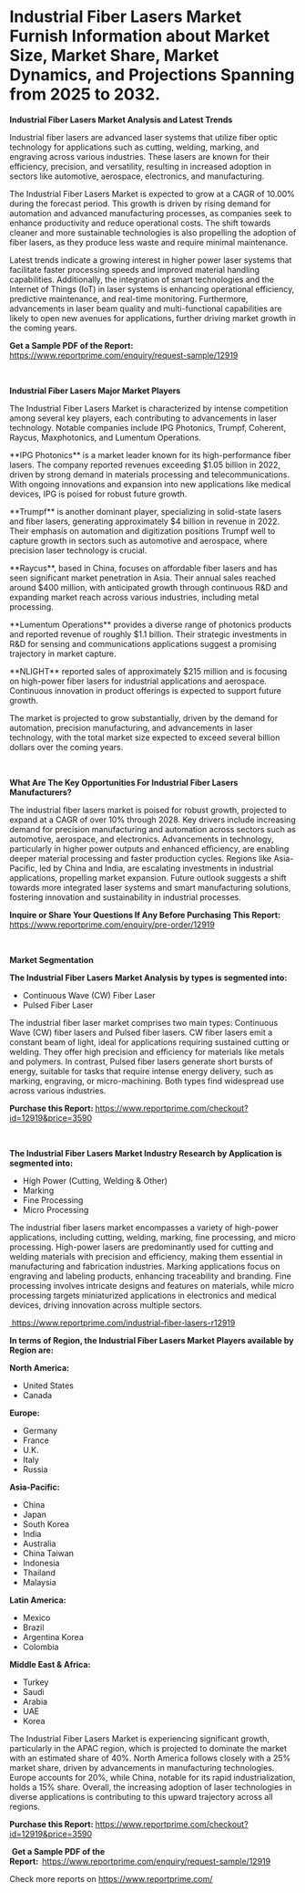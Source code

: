 <p><h1>Industrial Fiber Lasers Market Furnish Information about Market Size, Market Share, Market Dynamics, and Projections Spanning from 2025 to 2032.</h1></p><p><strong>Industrial Fiber Lasers Market Analysis and Latest Trends</strong></p>
<p><p>Industrial fiber lasers are advanced laser systems that utilize fiber optic technology for applications such as cutting, welding, marking, and engraving across various industries. These lasers are known for their efficiency, precision, and versatility, resulting in increased adoption in sectors like automotive, aerospace, electronics, and manufacturing.</p><p>The Industrial Fiber Lasers Market is expected to grow at a CAGR of 10.00% during the forecast period. This growth is driven by rising demand for automation and advanced manufacturing processes, as companies seek to enhance productivity and reduce operational costs. The shift towards cleaner and more sustainable technologies is also propelling the adoption of fiber lasers, as they produce less waste and require minimal maintenance.</p><p>Latest trends indicate a growing interest in higher power laser systems that facilitate faster processing speeds and improved material handling capabilities. Additionally, the integration of smart technologies and the Internet of Things (IoT) in laser systems is enhancing operational efficiency, predictive maintenance, and real-time monitoring. Furthermore, advancements in laser beam quality and multi-functional capabilities are likely to open new avenues for applications, further driving market growth in the coming years.</p></p>
<p><strong>Get a Sample PDF of the Report:&nbsp;</strong> <a href="https://www.reportprime.com/enquiry/request-sample/12919?utm_campaign=2265&utm_medium=2&utm_source=Github&utm_content=ia&utm_term=19032025&utm_id=industrial-fiber-lasers">https://www.reportprime.com/enquiry/request-sample/12919</a></p>
<p>&nbsp;</p>
<p><strong>Industrial Fiber Lasers Major Market Players</strong></p>
<p><p>The Industrial Fiber Lasers Market is characterized by intense competition among several key players, each contributing to advancements in laser technology. Notable companies include IPG Photonics, Trumpf, Coherent, Raycus, Maxphotonics, and Lumentum Operations. </p><p>**IPG Photonics** is a market leader known for its high-performance fiber lasers. The company reported revenues exceeding $1.05 billion in 2022, driven by strong demand in materials processing and telecommunications. With ongoing innovations and expansion into new applications like medical devices, IPG is poised for robust future growth.</p><p>**Trumpf** is another dominant player, specializing in solid-state lasers and fiber lasers, generating approximately $4 billion in revenue in 2022. Their emphasis on automation and digitization positions Trumpf well to capture growth in sectors such as automotive and aerospace, where precision laser technology is crucial. </p><p>**Raycus**, based in China, focuses on affordable fiber lasers and has seen significant market penetration in Asia. Their annual sales reached around $400 million, with anticipated growth through continuous R&D and expanding market reach across various industries, including metal processing.</p><p>**Lumentum Operations** provides a diverse range of photonics products and reported revenue of roughly $1.1 billion. Their strategic investments in R&D for sensing and communications applications suggest a promising trajectory in market capture.</p><p>**NLIGHT** reported sales of approximately $215 million and is focusing on high-power fiber lasers for industrial applications and aerospace. Continuous innovation in product offerings is expected to support future growth.</p><p>The market is projected to grow substantially, driven by the demand for automation, precision manufacturing, and advancements in laser technology, with the total market size expected to exceed several billion dollars over the coming years.</p></p>
<p>&nbsp;</p>
<p><strong>What Are The Key Opportunities For Industrial Fiber Lasers Manufacturers?</strong></p>
<p><p>The industrial fiber lasers market is poised for robust growth, projected to expand at a CAGR of over 10% through 2028. Key drivers include increasing demand for precision manufacturing and automation across sectors such as automotive, aerospace, and electronics. Advancements in technology, particularly in higher power outputs and enhanced efficiency, are enabling deeper material processing and faster production cycles. Regions like Asia-Pacific, led by China and India, are escalating investments in industrial applications, propelling market expansion. Future outlook suggests a shift towards more integrated laser systems and smart manufacturing solutions, fostering innovation and sustainability in industrial processes.</p></p>
<p><strong>Inquire or Share Your Questions If Any Before Purchasing This Report:</strong> <a href="https://www.reportprime.com/enquiry/pre-order/12919?utm_campaign=2265&utm_medium=2&utm_source=Github&utm_content=ia&utm_term=19032025&utm_id=industrial-fiber-lasers">https://www.reportprime.com/enquiry/pre-order/12919</a></p>
<p>&nbsp;</p>
<p><strong>Market Segmentation</strong></p>
<p><strong>The Industrial Fiber Lasers Market Analysis by types is segmented into:</strong></p>
<p><ul><li>Continuous Wave (CW) Fiber Laser</li><li>Pulsed Fiber Laser</li></ul></p>
<p><p>The industrial fiber laser market comprises two main types: Continuous Wave (CW) fiber lasers and Pulsed fiber lasers. CW fiber lasers emit a constant beam of light, ideal for applications requiring sustained cutting or welding. They offer high precision and efficiency for materials like metals and polymers. In contrast, Pulsed fiber lasers generate short bursts of energy, suitable for tasks that require intense energy delivery, such as marking, engraving, or micro-machining. Both types find widespread use across various industries.</p></p>
<p><strong>Purchase this Report:&nbsp;</strong><a href="https://www.reportprime.com/checkout?id=12919&price=3590&utm_campaign=2265&utm_medium=2&utm_source=Github&utm_content=ia&utm_term=19032025&utm_id=industrial-fiber-lasers">https://www.reportprime.com/checkout?id=12919&price=3590</a></p>
<p>&nbsp;</p>
<p><strong>The Industrial Fiber Lasers Market Industry Research by Application is segmented into:</strong></p>
<p><ul><li>High Power (Cutting, Welding & Other)</li><li>Marking</li><li>Fine Processing</li><li>Micro Processing</li></ul></p>
<p><p>The industrial fiber lasers market encompasses a variety of high-power applications, including cutting, welding, marking, fine processing, and micro processing. High-power lasers are predominantly used for cutting and welding materials with precision and efficiency, making them essential in manufacturing and fabrication industries. Marking applications focus on engraving and labeling products, enhancing traceability and branding. Fine processing involves intricate designs and features on materials, while micro processing targets miniaturized applications in electronics and medical devices, driving innovation across multiple sectors.</p></p>
<p><a href="https://www.reportprime.com/industrial-fiber-lasers-r12919?utm_campaign=2265&utm_medium=2&utm_source=Github&utm_content=ia&utm_term=19032025&utm_id=industrial-fiber-lasers">&nbsp;https://www.reportprime.com/industrial-fiber-lasers-r12919</a></p>
<p><strong>In terms of Region, the Industrial Fiber Lasers Market Players available by Region are:</strong></p>
<p>
    <p> <strong> North America: </strong>
        <ul>
            <li>United States</li>
            <li>Canada</li>
        </ul>
        </p> 
    <p> <strong> Europe: </strong>
        <ul>
            <li>Germany</li>
            <li>France</li>
            <li>U.K.</li>
            <li>Italy</li>
            <li>Russia</li>
        </ul>
        </p> 
    <p> <strong> Asia-Pacific: </strong>
        <ul>
            <li>China</li>
            <li>Japan</li>
            <li>South Korea</li>
            <li>India</li>
            <li>Australia</li>
            <li>China Taiwan</li>
            <li>Indonesia</li>
            <li>Thailand</li>
            <li>Malaysia</li>
        </ul>
        </p> 
    <p> <strong> Latin America: </strong>
        <ul>
            <li>Mexico</li>
            <li>Brazil</li>
            <li>Argentina Korea</li>
            <li>Colombia</li>
        </ul>
        </p> 
    <p> <strong> Middle East & Africa: </strong>
        <ul>
            <li>Turkey</li>
            <li>Saudi</li>
            <li>Arabia</li>
            <li>UAE</li>
            <li>Korea</li>
        </ul>
    </p>
    </p>
<p><p>The Industrial Fiber Lasers Market is experiencing significant growth, particularly in the APAC region, which is projected to dominate the market with an estimated share of 40%. North America follows closely with a 25% market share, driven by advancements in manufacturing technologies. Europe accounts for 20%, while China, notable for its rapid industrialization, holds a 15% share. Overall, the increasing adoption of laser technologies in diverse applications is contributing to this upward trajectory across all regions.</p></p>
<p><strong>Purchase this Report: </strong><a href="https://www.reportprime.com/checkout?id=12919&price=3590&utm_campaign=2265&utm_medium=2&utm_source=Github&utm_content=ia&utm_term=19032025&utm_id=industrial-fiber-lasers">https://www.reportprime.com/checkout?id=12919&price=3590</a></p>
<p>&nbsp;<strong>Get a Sample PDF of the Report:&nbsp;&nbsp;</strong><a href="https://www.reportprime.com/enquiry/request-sample/12919?utm_campaign=2265&utm_medium=2&utm_source=Github&utm_content=ia&utm_term=19032025&utm_id=industrial-fiber-lasers">https://www.reportprime.com/enquiry/request-sample/12919</a></p>
<p><strong></strong></p>
<p>Check more reports on <a href="https://www.reportprime.com/?utm_campaign=2265&utm_medium=2&utm_source=Github&utm_content=ia&utm_term=19032025&utm_id=industrial-fiber-lasers">https://www.reportprime.com/</a></p>